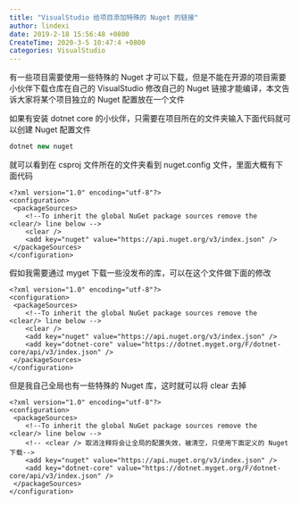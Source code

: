 ```yaml
---
title: "VisualStudio 给项目添加特殊的 Nuget 的链接"
author: lindexi
date: 2019-2-18 15:56:48 +0800
CreateTime: 2020-3-5 10:47:4 +0800
categories: VisualStudio
---
```


有一些项目需要使用一些特殊的 Nuget 才可以下载，但是不能在开源的项目需要小伙伴下载仓库在自己的 VisualStudio 修改自己的 Nuget 链接才能编译，本文告诉大家将某个项目独立的 Nuget 配置放在一个文件

<!--more-->


<!-- csdn -->

如果有安装 dotnet core 的小伙伴，只需要在项目所在的文件夹输入下面代码就可以创建 Nuget 配置文件

```csharp
dotnet new nuget
```

就可以看到在 csproj 文件所在的文件夹看到 nuget.config 文件，里面大概有下面代码

```
<?xml version="1.0" encoding="utf-8"?>
<configuration>
 <packageSources>
    <!--To inherit the global NuGet package sources remove the <clear/> line below -->
    <clear />
    <add key="nuget" value="https://api.nuget.org/v3/index.json" />
 </packageSources>
</configuration>

```

假如我需要通过 myget 下载一些没发布的库，可以在这个文件做下面的修改

```
<?xml version="1.0" encoding="utf-8"?>
<configuration>
 <packageSources>
    <!--To inherit the global NuGet package sources remove the <clear/> line below -->
    <clear />
    <add key="nuget" value="https://api.nuget.org/v3/index.json" />
    <add key="dotnet-core" value="https://dotnet.myget.org/F/dotnet-core/api/v3/index.json" />
 </packageSources>
</configuration>

```

但是我自己全局也有一些特殊的 Nuget 库，这时就可以将 clear 去掉

```
<?xml version="1.0" encoding="utf-8"?>
<configuration>
 <packageSources>
    <!--To inherit the global NuGet package sources remove the <clear/> line below -->
    <!-- <clear /> 取消注释将会让全局的配置失效，被清空，只使用下面定义的 Nuget 下载-->
    <add key="nuget" value="https://api.nuget.org/v3/index.json" />
    <add key="dotnet-core" value="https://dotnet.myget.org/F/dotnet-core/api/v3/index.json" />
 </packageSources>
</configuration>

```

